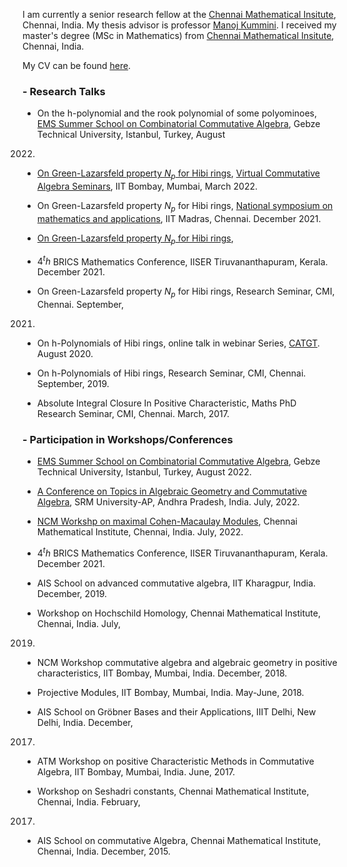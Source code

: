 I am currently a senior research fellow at the [Chennai Mathematical Insitute](https://www.cmi.ac.in), Chennai, India.
My thesis advisor is professor [Manoj Kummini](https://www.cmi.ac.in/people/fac-profile.php?id=mkummini).
I received my master's degree (MSc in Mathematics) from [Chennai Mathematical Insitute](https://www.cmi.ac.in), Chennai, India.

My CV can be found [here](../CV.pdf).

### -  Research Talks

-  On the h-polynomial and the rook polynomial of some polyominoes, [EMS Summer School on
Combinatorial Commutative Algebra](https://scale.gtu.edu.tr/CCA.html), Gebze Technical University, Istanbul, Turkey, August
2022.

- [On Green-Lazarsfeld property $N_p$ for Hibi rings](https://drive.google.com/file/d/1sSVsOFy9aV3ZR3OuK0v2dB6yuLcEoUjH/view), 
[Virtual Commutative Algebra Seminars](https://sites.google.com/view/virtual-comm-algebra-seminar/home),
 IIT Bombay, Mumbai, March 2022.

- On Green-Lazarsfeld property $N_p$ for Hibi rings, 
[National symposium on mathematics and applications](https://math.iitm.ac.in/public_html/nsma/index.php?name=Home),
 IIT Madras, Chennai. December 2021.

- [On Green-Lazarsfeld property $N_p$ for Hibi rings](https://www.youtube.com/watch?v=iiOLPnHLpkM), 
- $4^th$ BRICS Mathematics Conference, 
IISER Tiruvananthapuram, Kerala. December 2021.

- On Green-Lazarsfeld property $N_p$ for Hibi rings, Research Seminar, CMI, Chennai. September,
2021.

- On h-Polynomials of Hibi rings, online talk in webinar Series, [CATGT](https://sites.google.com/site/anuragshomepage/catgt). August 2020.

- On h-Polynomials of Hibi rings, Research Seminar, CMI, Chennai. September, 2019.

- Absolute Integral Closure In Positive Characteristic, Maths PhD Research Seminar, CMI,
Chennai. March, 2017.

### - Participation in  Workshops/Conferences

- [EMS Summer School on Combinatorial Commutative Algebra](https://scale.gtu.edu.tr/CCA.html), 
Gebze Technical University, Istanbul, Turkey, August 2022.

-  [A Conference on Topics in Algebraic Geometry and Commutative Algebra](https://srmap.edu.in/conference-on-algebraic-geometry-and-commutative-algebra/#:~:text=July%2018%20%2D%2023%2C%202022%2C,AP%2C%20Andhra%20Pradesh%2C%20India.), 
SRM University-AP, Andhra Pradesh, India. July, 2022.

- [NCM Workshp on maximal Cohen-Macaulay Modules](https://www.atmschools.org/school/2022/NCMW/mcmm/application-form), Chennai Mathematical Institute,
Chennai, India. July, 2022.

- $4^th$ BRICS Mathematics Conference,
IISER Tiruvananthapuram, Kerala. December 2021.

- AIS School on advanced commutative algebra, IIT Kharagpur, India. December, 2019.

- Workshop on Hochschild Homology, Chennai Mathematical Institute, Chennai, India. July,
2019.

- NCM Workshop commutative algebra and algebraic geometry in positive characteristics, IIT
Bombay, Mumbai, India. December, 2018.

- Projective Modules, IIT Bombay, Mumbai, India. May-June, 2018.

- AIS School on Gröbner Bases and their Applications, IIIT Delhi, New Delhi, India. December,
2017.

- ATM Workshop on positive Characteristic Methods in Commutative Algebra, IIT Bombay,
Mumbai, India. June, 2017.

- Workshop on Seshadri constants, Chennai Mathematical Institute, Chennai, India. February,
2017.

- AIS School on commutative Algebra, Chennai Mathematical Institute, Chennai, India.
December, 2015.
